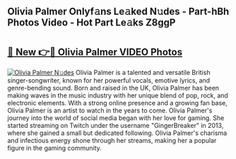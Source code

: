 ## Olivia Palmer Onlyf𝚊ns Le𝚊ked N𝚞des - Part-hBh Photos Video - Hot Part Le𝚊ks Z8ggP

# <h2><a href="http://ab17239.deff.icu/?id=Olivia+Palmer">🔗 New 👉🔴 Olivia Palmer VIDEO Photos</a></h2>

[![Olivia Palmer N𝚞des](https://i.imgur.com/rIISA9y.gif)](http://ab17239.deff.icu/?id=Olivia+Palmer)
Olivia Palmer is a talented and versatile British singer-songwriter, known for her powerful vocals, emotive lyrics, and genre-bending sound. Born and raised in the UK, Olivia Palmer has been making waves in the music industry with her unique blend of pop, rock, and electronic elements. With a strong online presence and a growing fan base, Olivia Palmer is an artist to watch in the years to come. Olivia Palmer's journey into the world of social media began with her love for gaming. She started streaming on Twitch under the username "GingerBreaker" in 2013, where she gained a small but dedicated following. Olivia Palmer's charisma and infectious energy shone through her streams, making her a popular figure in the gaming community.
